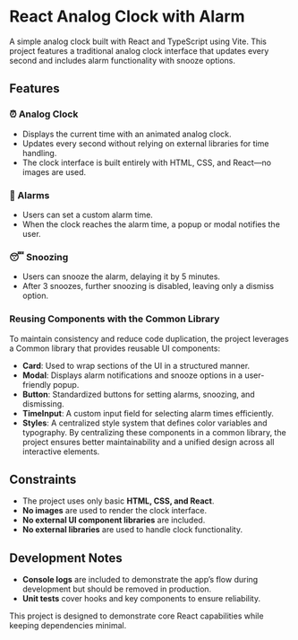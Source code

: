 # React Analog Clock with Alarm

A simple analog clock built with React and TypeScript using Vite. This project features a traditional analog clock interface that updates every second and includes alarm functionality with snooze options.

## Features

### ⏰ Analog Clock
- Displays the current time with an animated analog clock.
- Updates every second without relying on external libraries for time handling.
- The clock interface is built entirely with HTML, CSS, and React—no images are used.

### 🔔 Alarms
- Users can set a custom alarm time.
- When the clock reaches the alarm time, a popup or modal notifies the user.

### 😴 Snoozing
- Users can snooze the alarm, delaying it by 5 minutes.
- After 3 snoozes, further snoozing is disabled, leaving only a dismiss option.

### Reusing Components with the Common Library

To maintain consistency and reduce code duplication, the project leverages a Common library that provides reusable UI components:

- **Card**: Used to wrap sections of the UI in a structured manner.
- **Modal**: Displays alarm notifications and snooze options in a user-friendly popup.
- **Button**: Standardized buttons for setting alarms, snoozing, and dismissing.
- **TimeInput**: A custom input field for selecting alarm times efficiently.
- **Styles**: A centralized style system that defines color variables and typography.
By centralizing these components in a common library, the project ensures better maintainability and a unified design across all interactive elements.

## Constraints
- The project uses only basic **HTML, CSS, and React**.  
- **No images** are used to render the clock interface.  
- **No external UI component libraries** are included.  
- **No external libraries** are used to handle clock functionality.  

## Development Notes
- **Console logs** are included to demonstrate the app’s flow during development but should be removed in production.  
- **Unit tests** cover hooks and key components to ensure reliability.  

This project is designed to demonstrate core React capabilities while keeping dependencies minimal.
